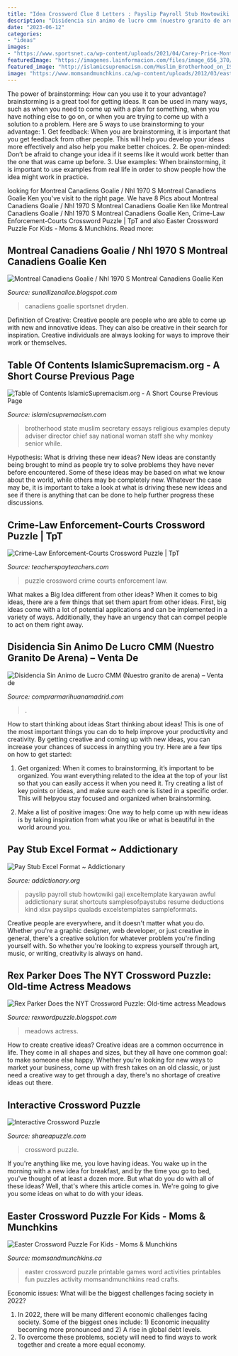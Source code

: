 ```yaml
---
title: "Idea Crossword Clue 8 Letters : Payslip Payroll Stub Howtowiki Gaji Exceltemplate Karyawan Awful Addictionary Surat Shortcuts Samplesofpaystubs Resume Deductions Kind Xlsx Payslips Qualads Excelstemplates Sampleformats"
description: "Disidencia sin animo de lucro cmm (nuestro granito de arena) – venta de"
date: "2023-06-12"
categories:
- "ideas"
images:
- "https://www.sportsnet.ca/wp-content/uploads/2021/04/Carey-Price-Montreal-Canadiens-1040x572.jpg"
featuredImage: "https://imagenes.lainformacion.com/files/image_656_370/uploads/imagenes/2017/09/16/59bc7445c1a63.jpeg"
featured_image: "http://islamicsupremacism.com/Muslim_Brotherhood_on_IS%26J_files/imgres_1.jpg"
image: "https://www.momsandmunchkins.ca/wp-content/uploads/2012/03/easter-crossword.png"
---
```



The power of brainstorming: How can you use it to your advantage?
brainstorming is a great tool for getting ideas. It can be used in many ways, such as when you need to come up with a plan for something, when you have nothing else to go on, or when you are trying to come up with a solution to a problem. Here are 5 ways to use brainstorming to your advantage: 1. Get feedback: When you are brainstorming, it is important that you get feedback from other people. This will help you develop your ideas more effectively and also help you make better choices. 2. Be open-minded: Don’t be afraid to change your idea if it seems like it would work better than the one that was came up before. 3. Use examples: When brainstorming, it is important to use examples from real life in order to show people how the idea might work in practice. 
	

		
looking for Montreal Canadiens Goalie / Nhl 1970 S Montreal Canadiens Goalie Ken you've visit to the right page. We have 8 Pics about Montreal Canadiens Goalie / Nhl 1970 S Montreal Canadiens Goalie Ken like Montreal Canadiens Goalie / Nhl 1970 S Montreal Canadiens Goalie Ken, Crime-Law Enforcement-Courts Crossword Puzzle | TpT and also Easter Crossword Puzzle For Kids - Moms &amp; Munchkins. Read more:
		
    
## Montreal Canadiens Goalie / Nhl 1970 S Montreal Canadiens Goalie Ken

<img loading=lazy src="https://www.sportsnet.ca/wp-content/uploads/2021/04/Carey-Price-Montreal-Canadiens-1040x572.jpg" onerror="this.onerror=null;this.src='https://tse1.mm.bing.net/th?id=OIP.bShJsOQYbEKtZqaXxYMOmwHaEE&amp;pid=15.1';" alt="Montreal Canadiens Goalie / Nhl 1970 S Montreal Canadiens Goalie Ken">

_Source: sunallizenalice.blogspot.com_

>canadiens goalie sportsnet dryden. 

	

Definition of Creative:
Creative people are people who are able to come up with new and innovative ideas. They can also be creative in their search for inspiration. Creative individuals are always looking for ways to improve their work or themselves.

    
## Table Of Contents IslamicSupremacism.org - A Short Course Previous Page

<img loading=lazy src="http://islamicsupremacism.com/Muslim_Brotherhood_on_IS%26J_files/imgres_1.jpg" onerror="this.onerror=null;this.src='https://tse4.mm.bing.net/th?id=OIP.9Sud9xdoBdwIP7ithI-lOAAAAA&amp;pid=15.1';" alt="Table of Contents IslamicSupremacism.org - A Short Course Previous Page">

_Source: islamicsupremacism.com_

>brotherhood state muslim secretary essays religious examples deputy adviser director chief say national woman staff she why monkey senior while. 

	

Hypothesis: What is driving these new ideas?
New ideas are constantly being brought to mind as people try to solve problems they have never before encountered. Some of these ideas may be based on what we know about the world, while others may be completely new. Whatever the case may be, it is important to take a look at what is driving these new ideas and see if there is anything that can be done to help further progress these discussions.

    
## Crime-Law Enforcement-Courts Crossword Puzzle | TpT

<img loading=lazy src="https://ecdn.teacherspayteachers.com/thumbitem/Crime-Law-Enforcement-Courts-Crossword-Puzzle-3676534-1583757867/original-3676534-1.jpg" onerror="this.onerror=null;this.src='https://tse2.mm.bing.net/th?id=OIP.IdCEXrc_U6gnOrGiifP8igAAAA&amp;pid=15.1';" alt="Crime-Law Enforcement-Courts Crossword Puzzle | TpT">

_Source: teacherspayteachers.com_

>puzzle crossword crime courts enforcement law. 

	

What makes a Big Idea different from other ideas?
When it comes to big ideas, there are a few things that set them apart from other ideas. First, big ideas come with a lot of potential applications and can be implemented in a variety of ways. Additionally, they have an urgency that can compel people to act on them right away.

    
## Disidencia Sin Animo De Lucro CMM (Nuestro Granito De Arena) – Venta De

<img loading=lazy src="https://imagenes.lainformacion.com/files/image_656_370/uploads/imagenes/2017/09/16/59bc7445c1a63.jpeg" onerror="this.onerror=null;this.src='https://tse3.mm.bing.net/th?id=OIP.TybRjdKQeEq2RUVUgkQFlQHaEL&amp;pid=15.1';" alt="Disidencia Sin Animo de Lucro CMM (Nuestro granito de arena) – Venta de">

_Source: comprarmarihuanamadrid.com_

>. 

	

How to start thinking about ideas
Start thinking about ideas! This is one of the most important things you can do to help improve your productivity and creativity. By getting creative and coming up with new ideas, you can increase your chances of success in anything you try. Here are a few tips on how to get started:
1. Get organized: When it comes to brainstorming, it’s important to be organized. You want everything related to the idea at the top of your list so that you can easily access it when you need it. Try creating a list of key points or ideas, and make sure each one is listed in a specific order. This will helpyou stay focused and organized when brainstorming.

2. Make a list of positive images: One way to help come up with new ideas is by taking inspiration from what you like or what is beautiful in the world around you.

    
## Pay Stub Excel Format ~ Addictionary

<img loading=lazy src="https://www.addictionary.org/g/009-awful-pay-stub-excel-format-high-def-1024_790.jpg" onerror="this.onerror=null;this.src='https://tse1.mm.bing.net/th?id=OIP.NQvhKq52YqwetxKwV5PnZAHaFt&amp;pid=15.1';" alt="Pay Stub Excel Format ~ Addictionary">

_Source: addictionary.org_

>payslip payroll stub howtowiki gaji exceltemplate karyawan awful addictionary surat shortcuts samplesofpaystubs resume deductions kind xlsx payslips qualads excelstemplates sampleformats. 

	

Creative people are everywhere, and it doesn't matter what you do. Whether you're a graphic designer, web developer, or just creative in general, there's a creative solution for whatever problem you're finding yourself with. So whether you're looking to express yourself through art, music, or writing, creativity is always on hand.

    
## Rex Parker Does The NYT Crossword Puzzle: Old-time Actress Meadows

<img loading=lazy src="https://1.bp.blogspot.com/-N7M4XyOogao/UtdXGpKz_9I/AAAAAAAAVJY/4fBk7EVcNl0/s1600/Italic_Cyrillic_letter_dotted_I_-_uppercase_and_lowercase.svg.png" onerror="this.onerror=null;this.src='https://tse1.mm.bing.net/th?id=OIP.pbWkcvvqaFd1XQFbjWlWjAHaEQ&amp;pid=15.1';" alt="Rex Parker Does the NYT Crossword Puzzle: Old-time actress Meadows">

_Source: rexwordpuzzle.blogspot.com_

>meadows actress. 

	

How to create creative ideas?
Creative ideas are a common occurrence in life. They come in all shapes and sizes, but they all have one common goal: to make someone else happy. Whether you're looking for new ways to market your business, come up with fresh takes on an old classic, or just need a creative way to get through a day, there's no shortage of creative ideas out there.

    
## Interactive Crossword Puzzle

<img loading=lazy src="http://play.shareapuzzle.com/50195/AdultingForLife_WhatIsImportantForTheJobHunt.jpg" onerror="this.onerror=null;this.src='https://tse3.mm.bing.net/th?id=OIP.fo-kPE-PI-wfF3KaNBy2TgHaJk&amp;pid=15.1';" alt="Interactive Crossword Puzzle">

_Source: shareapuzzle.com_

>crossword puzzle. 

	

If you're anything like me, you love having ideas. You wake up in the morning with a new idea for breakfast, and by the time you go to bed, you've thought of at least a dozen more. But what do you do with all of these ideas? Well, that's where this article comes in. We're going to give you some ideas on what to do with your ideas.

    
## Easter Crossword Puzzle For Kids - Moms &amp; Munchkins

<img loading=lazy src="https://www.momsandmunchkins.ca/wp-content/uploads/2012/03/easter-crossword.png" onerror="this.onerror=null;this.src='https://tse2.mm.bing.net/th?id=OIP.NBs3LZVqquxULVtIM9jhWAAAAA&amp;pid=15.1';" alt="Easter Crossword Puzzle For Kids - Moms &amp; Munchkins">

_Source: momsandmunchkins.ca_

>easter crossword puzzle printable games word activities printables fun puzzles activity momsandmunchkins read crafts. 

	

Economic issues: What will be the biggest challenges facing society in 2022?
1. In 2022, there will be many different economic challenges facing society. Some of the biggest ones include: 1) Economic inequality becoming more pronounced and 2) A rise in global debt levels.
2. To overcome these problems, society will need to find ways to work together and create a more equal economy.

